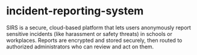 # incident-reporting-system
SIRS is a secure, cloud-based platform that lets users anonymously report sensitive incidents (like harassment or safety threats) in schools or workplaces. Reports are encrypted and stored securely, then routed to authorized administrators who can review and act on them.
